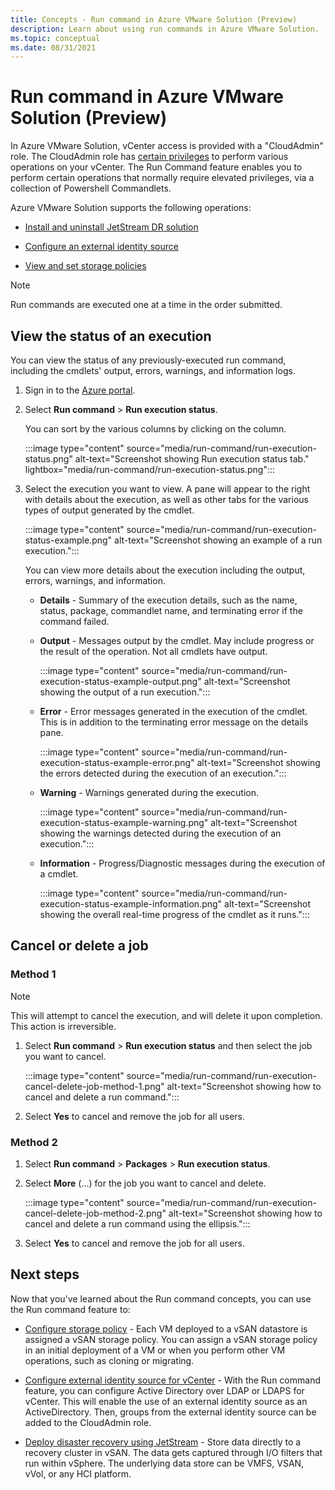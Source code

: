 ```yaml
---
title: Concepts - Run command in Azure VMware Solution (Preview) 
description: Learn about using run commands in Azure VMware Solution. 
ms.topic: conceptual 
ms.date: 08/31/2021
---
```



# Run command in Azure VMware Solution (Preview)

In Azure VMware Solution, vCenter access is provided with a "CloudAdmin" role. The CloudAdmin role has [certain privileges](concepts-identity.md#view-the-vcenter-privileges) to perform various operations on your vCenter. The Run Command feature enables you to perform certain operations that normally require elevated privileges, via a collection of Powershell Commandlets.

Azure VMware Solution supports the following operations:

- [Install and uninstall JetStream DR solution](deploy-disaster-recovery-using-jetstream.md)

- [Configure an external identity source](configure-identity-source-vcenter.md)

- [View and set storage policies](configure-storage-policy.md) 


>[!NOTE]
>Run commands are executed one at a time in the order submitted.

## View the status of an execution

You can view the status of any previously-executed run command, including the cmdlets' output, errors, warnings, and information logs.

1. Sign in to the [Azure portal](https://portal.azure.com).

1. Select **Run command** > **Run execution status**.

   You can sort by the various columns by clicking on the column. 

   :::image type="content" source="media/run-command/run-execution-status.png" alt-text="Screenshot showing Run execution status tab." lightbox="media/run-command/run-execution-status.png":::

1. Select the execution you want to view. A pane will appear to the right with details about the execution, as well as other tabs for the various types of output generated by the cmdlet.

   :::image type="content" source="media/run-command/run-execution-status-example.png" alt-text="Screenshot showing an example of a run execution.":::

   You can view more details about the execution including the output, errors, warnings, and information.

   - **Details** - Summary of the execution details, such as the name, status, package, commandlet name, and terminating error if the command failed. 

   - **Output** - Messages output by the cmdlet. May include progress or the result of the operation. Not all cmdlets have output.

      :::image type="content" source="media/run-command/run-execution-status-example-output.png" alt-text="Screenshot showing the output of a run execution.":::

   - **Error** - Error messages generated in the execution of the cmdlet. This is in addition to the terminating error message on the details pane.

      :::image type="content" source="media/run-command/run-execution-status-example-error.png" alt-text="Screenshot showing the errors detected during the execution of an execution.":::

   - **Warning** - Warnings generated during the execution. 

      :::image type="content" source="media/run-command/run-execution-status-example-warning.png" alt-text="Screenshot showing the warnings detected during the execution of an execution.":::

   - **Information** - Progress/Diagnostic messages during the execution of a cmdlet.

      :::image type="content" source="media/run-command/run-execution-status-example-information.png" alt-text="Screenshot showing the overall real-time progress of the cmdlet as it runs.":::



## Cancel or delete a job



### Method 1

>[!NOTE]
>This will attempt to cancel the execution, and will delete it upon completion. This action is irreversible.

1. Select **Run command** > **Run execution status** and then select the job you want to cancel.

   :::image type="content" source="media/run-command/run-execution-cancel-delete-job-method-1.png" alt-text="Screenshot showing how to cancel and delete a run command.":::

2. Select **Yes** to cancel and remove the job for all users.



### Method 2

1. Select **Run command** > **Packages** > **Run execution status**.

2. Select **More** (...) for the job you want to cancel and delete.

   :::image type="content" source="media/run-command/run-execution-cancel-delete-job-method-2.png" alt-text="Screenshot showing how to cancel and delete a run command using the ellipsis.":::

3. Select **Yes** to cancel and remove the job for all users.



## Next steps

Now that you've learned about the Run command concepts, you can use the Run command feature to:

- [Configure storage policy](configure-storage-policy.md) - Each VM deployed to a vSAN datastore is assigned a vSAN storage policy. You can assign a vSAN storage policy in an initial deployment of a VM or when you perform other VM operations, such as cloning or migrating.

- [Configure external identity source for vCenter](configure-identity-source-vcenter.md) - With the Run command feature, you can configure Active Directory over LDAP or LDAPS for vCenter. This will enable the use of an external identity source as an ActiveDirectory. Then, groups from the external identity source can be added to the CloudAdmin role.

- [Deploy disaster recovery using JetStream](deploy-disaster-recovery-using-jetstream.md) - Store data directly to a recovery cluster in vSAN. The data gets captured through I/O filters that run within vSphere. The underlying data store can be VMFS, VSAN, vVol, or any HCI platform. 

